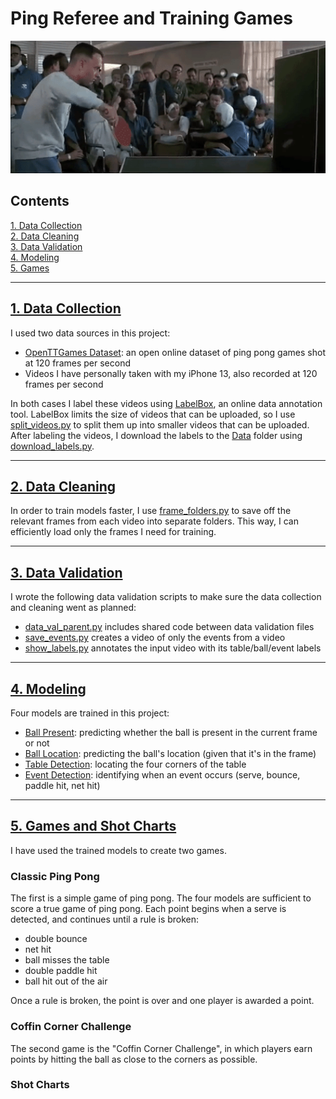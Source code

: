 # Ping Referee and Training Games

<p align="center">
  <img src="./Misc/ForrestGump.gif" width=600 />
</p>


## Contents

[1. Data Collection](#Data-Collection)\
[2. Data Cleaning](#Data-Cleaning)\
[3. Data Validation](#Data-Validation)\
[4. Modeling](#Modeling)\
[5. Games](#Games)

<hr>

<a name="Data-Collection"></a>

## [1. Data Collection](Data_Collection/)

I used two data sources in this project:
- <a href="https://lab.osai.ai/">OpenTTGames Dataset</a>: an open online dataset of ping pong games shot at 120 frames per second
- Videos I have personally taken with my iPhone 13, also recorded at 120 frames per second

In both cases I label these videos using <a href="https://labelbox.com/">LabelBox</a>, an online data annotation tool.
LabelBox limits the size of videos that can be uploaded, so I use [split_videos.py](/Data_Collection/split_videos.py) to split them up into smaller videos that can be uploaded.
After labeling the videos, I download the labels to the [Data](/Data) folder using [download_labels.py](/Data_Collection/download_labels.py).


<hr>
<a name="Data-Cleaning"></a>

## [2. Data Cleaning](Data_Cleaning/)

In order to train models faster, I use [frame_folders.py](/Data_Cleaning/frame_folders.py) to save off the relevant frames from each video into separate folders.
This way, I can efficiently load only the frames I need for training.


<hr>
<a name="Data-Validation"></a>

## [3. Data Validation](Data_Validation/)

I wrote the following data validation scripts to make sure the data collection and cleaning went as planned:
- [data_val_parent.py](/Data_Validation/data_val_parent.py) includes shared code between data validation files
- [save_events.py](/Data_Validation/save_events.py) creates a video of only the events from a video
- [show_labels.py](/Data_Validation/show_labels.py) annotates the input video with its table/ball/event labels


<hr>
<a name="Modeling"></a>

## [4. Modeling](Modeling/)

Four models are trained in this project:
- [Ball Present](/Modeling/ball_present.py): predicting whether the ball is present in the current frame or not
- [Ball Location](/Modeling/ball_location.py): predicting the ball's location (given that it's in the frame)
- [Table Detection](/Modeling/table_detection.py): locating the four corners of the table
- [Event Detection](/Modeling/event_detection.py): identifying when an event occurs (serve, bounce, paddle hit, net hit)


<hr>
<a name="Games"></a>

## [5. Games and Shot Charts](Games/)

I have used the trained models to create two games. 

### Classic Ping Pong
The first is a simple game of ping pong. The four models are sufficient to score a true game of ping pong. Each point begins when a serve is detected, and continues until a rule is broken:
- double bounce
- net hit
- ball misses the table
- double paddle hit
- ball hit out of the air

Once a rule is broken, the point is over and one player is awarded a point.

### Coffin Corner Challenge
The second game is the "Coffin Corner Challenge", in which players earn points by hitting the ball as close to the corners as possible.


### Shot Charts

